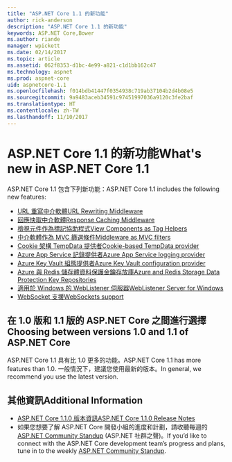 ```yaml
---
title: "ASP.NET Core 1.1 的新功能"
author: rick-anderson
description: "ASP.NET Core 1.1 的新功能"
keywords: ASP.NET Core,Bower
ms.author: riande
manager: wpickett
ms.date: 02/14/2017
ms.topic: article
ms.assetid: 062f8353-d1bc-4e99-a821-c1d1bb162c47
ms.technology: aspnet
ms.prod: aspnet-core
uid: aspnetcore-1.1
ms.openlocfilehash: f014bdb41447f0354938c719ab37104b2d4b08e5
ms.sourcegitcommit: 9a9483aceb34591c97451997036a9120c3fe2baf
ms.translationtype: HT
ms.contentlocale: zh-TW
ms.lasthandoff: 11/10/2017
---
```

# <a name="whats-new-in-aspnet-core-11"></a><span data-ttu-id="cae50-104">ASP.NET Core 1.1 的新功能</span><span class="sxs-lookup"><span data-stu-id="cae50-104">What's new in ASP.NET Core 1.1</span></span>

<span data-ttu-id="cae50-105">ASP.NET Core 1.1 包含下列新功能：</span><span class="sxs-lookup"><span data-stu-id="cae50-105">ASP.NET Core 1.1 includes the following new features:</span></span>

- [<span data-ttu-id="cae50-106">URL 重寫中介軟體</span><span class="sxs-lookup"><span data-stu-id="cae50-106">URL Rewriting Middleware</span></span>](xref:fundamentals/url-rewriting)
- [<span data-ttu-id="cae50-107">回應快取中介軟體</span><span class="sxs-lookup"><span data-stu-id="cae50-107">Response Caching Middleware</span></span>](xref:performance/caching/middleware)
- [<span data-ttu-id="cae50-108">檢視元件作為標記協助程式</span><span class="sxs-lookup"><span data-stu-id="cae50-108">View Components as Tag Helpers</span></span>](xref:mvc/views/view-components#invoking-a-view-component-as-a-tag-helper)
- [<span data-ttu-id="cae50-109">中介軟體作為 MVC 篩選條件</span><span class="sxs-lookup"><span data-stu-id="cae50-109">Middleware as MVC filters</span></span>](xref:mvc/controllers/filters#using-middleware-in-the-filter-pipeline)
- [<span data-ttu-id="cae50-110">Cookie 架構 TempData 提供者</span><span class="sxs-lookup"><span data-stu-id="cae50-110">Cookie-based TempData provider</span></span>](xref:fundamentals/app-state#tempdata)
- [<span data-ttu-id="cae50-111">Azure App Service 記錄提供者</span><span class="sxs-lookup"><span data-stu-id="cae50-111">Azure App Service logging provider</span></span>](xref:fundamentals/logging/index#appservice)
- [<span data-ttu-id="cae50-112">Azure Key Vault 組態提供者</span><span class="sxs-lookup"><span data-stu-id="cae50-112">Azure Key Vault configuration provider</span></span>](xref:security/key-vault-configuration)
- [<span data-ttu-id="cae50-113">Azure 與 Redis 儲存體資料保護金鑰存放庫</span><span class="sxs-lookup"><span data-stu-id="cae50-113">Azure and Redis Storage Data Protection Key Repositories</span></span>](xref:security/data-protection/implementation/key-storage-providers#azure-and-redis)
- [<span data-ttu-id="cae50-114">適用於 Windows 的 WebListener 伺服器</span><span class="sxs-lookup"><span data-stu-id="cae50-114">WebListener Server for Windows</span></span>](xref:fundamentals/servers/weblistener)
- [<span data-ttu-id="cae50-115">WebSocket 支援</span><span class="sxs-lookup"><span data-stu-id="cae50-115">WebSockets support</span></span>](xref:fundamentals/websockets)

## <a name="choosing-between-versions-10-and-11-of-aspnet-core"></a><span data-ttu-id="cae50-116">在 1.0 版和 1.1 版的 ASP.NET Core 之間進行選擇</span><span class="sxs-lookup"><span data-stu-id="cae50-116">Choosing between versions 1.0 and 1.1 of ASP.NET Core</span></span>

<span data-ttu-id="cae50-117">ASP.NET Core 1.1 具有比 1.0 更多的功能。</span><span class="sxs-lookup"><span data-stu-id="cae50-117">ASP.NET Core 1.1 has more features than 1.0.</span></span> <span data-ttu-id="cae50-118">一般情況下，建議您使用最新的版本。</span><span class="sxs-lookup"><span data-stu-id="cae50-118">In general, we recommend you use the latest version.</span></span>

## <a name="additional-information"></a><span data-ttu-id="cae50-119">其他資訊</span><span class="sxs-lookup"><span data-stu-id="cae50-119">Additional Information</span></span>

- [<span data-ttu-id="cae50-120">ASP.NET Core 1.1.0 版本資訊</span><span class="sxs-lookup"><span data-stu-id="cae50-120">ASP.NET Core 1.1.0 Release Notes</span></span>](https://github.com/aspnet/Home/releases/tag/1.1.0)
- <span data-ttu-id="cae50-121">如果您想要了解 ASP.NET Core 開發小組的進度和計劃，請收聽每週的 [ASP.NET Community Standup](https://live.asp.net/) (ASP.NET 社群之聲)。</span><span class="sxs-lookup"><span data-stu-id="cae50-121">If you’d like to connect with the ASP.NET Core development team’s progress and plans, tune in to the weekly [ASP.NET Community Standup](https://live.asp.net/).</span></span>
